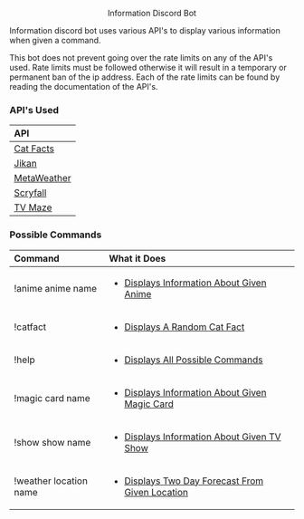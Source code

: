 <p align="center">
    Information Discord Bot
</p>

Information discord bot uses various API's to display various information when given a command.

This bot does not prevent going over the rate limits on any of the API's used.  Rate limits must be followed otherwise it will result in a temporary or permanent ban of the ip address.  Each of the rate limits can be found by reading the documentation of the API's.

### API's Used
| API       |
|:--------------|
| [Cat Facts](https://alexwohlbruck.github.io/cat-facts/) |
| [Jikan](https://jikan.moe/) |
| [MetaWeather](https://www.metaweather.com/api/) |
| [Scryfall](https://scryfall.com/docs/api) |
| [TV Maze](https://www.tvmaze.com/api) |

### Possible Commands

| Command        | What it Does          |
|:--------------|:---------------------|
| !anime anime name | <ul><li>[Displays Information About Given Anime](https://drive.google.com/open?id=1ltRuEo3EPqD-ZIo1ot7I5W4hK4H8EYfq)</li></ul> |
| !catfact | <ul><li>[Displays A Random Cat Fact](https://drive.google.com/open?id=1ROXf4BPjuV4eIienPZdoX9A1_uoM_u0G)</li></ul> |
| !help | <ul><li>[Displays All Possible Commands](https://drive.google.com/open?id=1KFvCh-7iYiJCj-HQUTskr0y6Jed8kNJS)</li></ul> |
| !magic card name | <ul><li>[Displays Information About Given Magic Card](https://drive.google.com/open?id=18s0c8dpG0ZWzQ85qt2YFXJGSSdNeM7fE)</li></ul> |
| !show show name | <ul><li>[Displays Information About Given TV Show](https://drive.google.com/open?id=1nVZHvQ5uA2v3WlVTPZHGIgFJLdLe9qIe)</li></ul> |
| !weather location name | <ul><li>[Displays Two Day Forecast From Given Location](https://drive.google.com/open?id=1A8DB341KJHoiaebGjkfFpE18vlRUXMur)</li></ul> |
